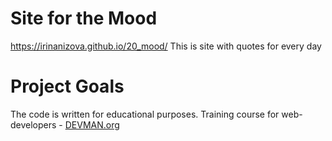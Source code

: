 # Site for the Mood

https://irinanizova.github.io/20_mood/
This is site with quotes for every day

# Project Goals

The code is written for educational purposes. Training course for web-developers - [DEVMAN.org](https://devman.org)
